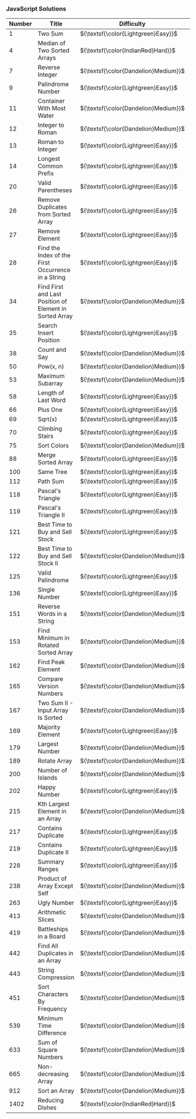 ### JavaScript Solutions

| Number  | Title                                                        | Difficulty                            | Solution                                                                                                                                                         |
|---------|--------------------------------------------------------------|---------------------------------------|------------------------------------------------------------------------------------------------------------------------------------------------------------------|
| 1       | Two Sum                                                      | ${\textsf{\color{Lightgreen}Easy}}$   | [JavaScript](https://github.com/LucasGPrudente/leetcode-exercises/blob/main/script/0001-two-sum/Solution.js)                                                     |
| 4       | Median of Two Sorted Arrays                                  | ${\textsf{\color{IndianRed}Hard}}$    | [JavaScript](https://github.com/LucasGPrudente/leetcode-exercises/blob/main/script/0004-median-of-two-sorted-arrays/Solution.js)                                 |
| 7       | Reverse Integer                                              | ${\textsf{\color{Dandelion}Medium}}$  | [JavaScript](https://github.com/LucasGPrudente/leetcode-exercises/blob/main/script/0007-reverse-integer/Solution.js)                                             |
| 9       | Palindrome Number                                            | ${\textsf{\color{Lightgreen}Easy}}$   | [JavaScript](https://github.com/LucasGPrudente/leetcode-exercises/blob/main/script/0009-palindrome-number/Solution.js)                                           |
| 11      | Container With Most Water                                    | ${\textsf{\color{Dandelion}Medium}}$  | [JavaScript](https://github.com/LucasGPrudente/leetcode-exercises/blob/main/script/0011-container-with-most-water/Solution.js)                                   |
| 12      | Integer to Roman                                             | ${\textsf{\color{Dandelion}Medium}}$  | [JavaScript](https://github.com/LucasGPrudente/leetcode-exercises/blob/main/script/0012-integer-to-roman/Solution.js)                                            |
| 13      | Roman to Integer                                             | ${\textsf{\color{Lightgreen}Easy}}$   | [JavaScript](https://github.com/LucasGPrudente/leetcode-exercises/blob/main/script/0013-roman-to-integer/Solution.js)                                            |
| 14      | Longest Common Prefix                                        | ${\textsf{\color{Lightgreen}Easy}}$   | [JavaScript](https://github.com/LucasGPrudente/leetcode-exercises/blob/main/script/0014-longest-common-prefix/Solution.js)                                       |
| 20      | Valid Parentheses                                            | ${\textsf{\color{Lightgreen}Easy}}$   | [JavaScript](https://github.com/LucasGPrudente/leetcode-exercises/blob/main/script/0020-valid-parentheses/Solution.js)                                           |
| 26      | Remove Duplicates from Sorted Array                          | ${\textsf{\color{Lightgreen}Easy}}$   | [JavaScript](https://github.com/LucasGPrudente/leetcode-exercises/blob/main/script/0026-remove-duplicates-from-sorted-array/Solution.js)                         |
| 27      | Remove Element                                               | ${\textsf{\color{Lightgreen}Easy}}$   | [JavaScript](https://github.com/LucasGPrudente/leetcode-exercises/blob/main/script/0027-remove-element/Solution.js)                                              |
| 28      | Find the Index of the First Occurrence in a String           | ${\textsf{\color{Lightgreen}Easy}}$   | [JavaScript](https://github.com/LucasGPrudente/leetcode-exercises/blob/main/script/0028-find-the-index-of-the-first-occurrence-in-a-string/Solution.js)          |
| 34      | Find First and Last Position of Element in Sorted Array      | ${\textsf{\color{Dandelion}Medium}}$  | [JavaScript](https://github.com/LucasGPrudente/leetcode-exercises/blob/main/script/0034-find-first-and-last-position-of-element-in-sorted-array/Solution.js)     |
| 35      | Search Insert Position                                       | ${\textsf{\color{Lightgreen}Easy}}$   | [JavaScript](https://github.com/LucasGPrudente/leetcode-exercises/blob/main/script/0035-search-insert-position/Solution.js)                                      |
| 38      | Count and Say                                                | ${\textsf{\color{Dandelion}Medium}}$  | [JavaScript](https://github.com/LucasGPrudente/leetcode-exercises/blob/main/script/0038-count-and-say/Solution.js)                                               |
| 50      | Pow(x, n)                                                    | ${\textsf{\color{Dandelion}Medium}}$  | [JavaScript](https://github.com/LucasGPrudente/leetcode-exercises/blob/main/script/0050-powx-n/Solution.js)                                                      |
| 53      | Maximum Subarray                                             | ${\textsf{\color{Dandelion}Medium}}$  | [JavaScript](https://github.com/LucasGPrudente/leetcode-exercises/blob/main/script/0053-maximum-subarray/Solution.js)                                            |
| 58      | Length of Last Word                                          | ${\textsf{\color{Lightgreen}Easy}}$   | [JavaScript](https://github.com/LucasGPrudente/leetcode-exercises/blob/main/script/0058-length-of-last-word/Solution.js)                                         |
| 66      | Plus One                                                     | ${\textsf{\color{Lightgreen}Easy}}$   | [JavaScript](https://github.com/LucasGPrudente/leetcode-exercises/blob/main/script/0066-plus-one/Solution.js)                                                    |
| 69      | Sqrt(x)                                                      | ${\textsf{\color{Lightgreen}Easy}}$   | [JavaScript](https://github.com/LucasGPrudente/leetcode-exercises/blob/main/script/0069-sqrtx/Solution.js)                                                       |
| 70      | Climbing Stairs                                              | ${\textsf{\color{Lightgreen}Easy}}$   | [JavaScript](https://github.com/LucasGPrudente/leetcode-exercises/blob/main/script/0070-climbing-stairs/Solution.js)                                             |
| 75      | Sort Colors                                                  | ${\textsf{\color{Dandelion}Medium}}$  | [JavaScript](https://github.com/LucasGPrudente/leetcode-exercises/blob/main/script/0075-sort-colors/Solution.js)                                                 |
| 88      | Merge Sorted Array                                           | ${\textsf{\color{Lightgreen}Easy}}$   | [JavaScript](https://github.com/LucasGPrudente/leetcode-exercises/blob/main/script/0088-merge-sorted-array/Solution.js)                                          |
| 100     | Same Tree                                                    | ${\textsf{\color{Lightgreen}Easy}}$   | [JavaScript](https://github.com/LucasGPrudente/leetcode-exercises/blob/main/script/0100-same-tree/Solution.js)                                                   |
| 112     | Path Sum                                                     | ${\textsf{\color{Lightgreen}Easy}}$   | [JavaScript](https://github.com/LucasGPrudente/leetcode-exercises/blob/main/script/0112-path-sum/Solution.js)                                                    |
| 118     | Pascal's Triangle                                            | ${\textsf{\color{Lightgreen}Easy}}$   | [JavaScript](https://github.com/LucasGPrudente/leetcode-exercises/blob/main/script/0118-pascals-triangle/Solution.js)                                            |
| 119     | Pascal's Triangle II                                         | ${\textsf{\color{Lightgreen}Easy}}$   | [JavaScript](https://github.com/LucasGPrudente/leetcode-exercises/blob/main/script/0119-pascals-triangle-ii/Solution.js)                                         |
| 121     | Best Time to Buy and Sell Stock                              | ${\textsf{\color{Lightgreen}Easy}}$   | [JavaScript](https://github.com/LucasGPrudente/leetcode-exercises/blob/main/script/0121-best-time-to-buy-and-sell-stock/Solution.js)                             |
| 122     | Best Time to Buy and Sell Stock II                           | ${\textsf{\color{Dandelion}Medium}}$  | [JavaScript](https://github.com/LucasGPrudente/leetcode-exercises/blob/main/script/0122-best-time-to-buy-and-sell-stock-ii/Solution.js)                          |
| 125     | Valid Palindrome                                             | ${\textsf{\color{Lightgreen}Easy}}$   | [JavaScript](https://github.com/LucasGPrudente/leetcode-exercises/blob/main/script/0125-valid-palindrome/Solution.js)                                            |
| 136     | Single Number                                                | ${\textsf{\color{Lightgreen}Easy}}$   | [JavaScript](https://github.com/LucasGPrudente/leetcode-exercises/blob/main/script/0136-single-number/Solution.js)                                               |
| 151     | Reverse Words in a String                                    | ${\textsf{\color{Dandelion}Medium}}$  | [JavaScript](https://github.com/LucasGPrudente/leetcode-exercises/blob/main/script/0151-reverse-words-in-a-string/Solution.js)                                   |
| 153     | Find Minimum in Rotated Sorted Array                         | ${\textsf{\color{Dandelion}Medium}}$  | [JavaScript](https://github.com/LucasGPrudente/leetcode-exercises/blob/main/script/0153-find-minimum-in-rotated-sorted-array/Solution.js)                        |
| 162     | Find Peak Element                                            | ${\textsf{\color{Dandelion}Medium}}$  | [JavaScript](https://github.com/LucasGPrudente/leetcode-exercises/blob/main/script/0162-find-peak-element/Solution.js)                                           |
| 165     | Compare Version Numbers                                      | ${\textsf{\color{Dandelion}Medium}}$  | [JavaScript](https://github.com/LucasGPrudente/leetcode-exercises/blob/main/script/0165-compare-version-numbers/Solution.js)                                     |
| 167     | Two Sum II - Input Array Is Sorted                           | ${\textsf{\color{Dandelion}Medium}}$  | [JavaScript](https://github.com/LucasGPrudente/leetcode-exercises/blob/main/script/0167-two-sum-ii-input-array-is-sorted/Solution.js)                            |
| 169     | Majority Element                                             | ${\textsf{\color{Lightgreen}Easy}}$   | [JavaScript](https://github.com/LucasGPrudente/leetcode-exercises/blob/main/script/0169-majority-element/Solution.js)                                            |
| 179     | Largest Number                                               | ${\textsf{\color{Dandelion}Medium}}$  | [JavaScript](https://github.com/LucasGPrudente/leetcode-exercises/blob/main/script/0179-largest-number/Solution.js)                                              |
| 189     | Rotate Array                                                 | ${\textsf{\color{Dandelion}Medium}}$  | [JavaScript](https://github.com/LucasGPrudente/leetcode-exercises/blob/main/script/0189-rotate-array/Solution.js)                                                |
| 200     | Number of Islands                                            | ${\textsf{\color{Dandelion}Medium}}$  | [JavaScript](https://github.com/LucasGPrudente/leetcode-exercises/blob/main/script/0200-number-of-islands/Solution.js)                                           |
| 202     | Happy Number                                                 | ${\textsf{\color{Lightgreen}Easy}}$   | [JavaScript](https://github.com/LucasGPrudente/leetcode-exercises/blob/main/script/0202-happy-number/Solution.js)                                                |
| 215     | Kth Largest Element in an Array                              | ${\textsf{\color{Dandelion}Medium}}$  | [JavaScript](https://github.com/LucasGPrudente/leetcode-exercises/blob/main/script/0215-kth-largest-element-in-an-array/Solution.js)                             |
| 217     | Contains Duplicate                                           | ${\textsf{\color{Lightgreen}Easy}}$   | [JavaScript](https://github.com/LucasGPrudente/leetcode-exercises/blob/main/script/0217-contains-duplicate/Solution.js)                                          |
| 219     | Contains Duplicate II                                        | ${\textsf{\color{Lightgreen}Easy}}$   | [JavaScript](https://github.com/LucasGPrudente/leetcode-exercises/blob/main/script/0219-contains-duplicate-ii/Solution.js)                                       |
| 228     | Summary Ranges                                               | ${\textsf{\color{Lightgreen}Easy}}$   | [JavaScript](https://github.com/LucasGPrudente/leetcode-exercises/blob/main/script/0228-summary-ranges/Solution.js)                                              |
| 238     | Product of Array Except Self                                 | ${\textsf{\color{Dandelion}Medium}}$  | [JavaScript](https://github.com/LucasGPrudente/leetcode-exercises/blob/main/script/0238-product-of-array-except-self/Solution.js)                                |
| 263     | Ugly Number                                                  | ${\textsf{\color{Lightgreen}Easy}}$   | [JavaScript](https://github.com/LucasGPrudente/leetcode-exercises/blob/main/script/0263-ugly-number/Solution.js)                                                 |
| 413     | Arithmetic Slices                                            | ${\textsf{\color{Dandelion}Medium}}$  | [JavaScript](https://github.com/LucasGPrudente/leetcode-exercises/blob/main/script/0413-arithmetic-slices/Solution.js)                                           |
| 419     | Battleships in a Board                                       | ${\textsf{\color{Dandelion}Medium}}$  | [JavaScript](https://github.com/LucasGPrudente/leetcode-exercises/blob/main/script/0419-battleships-in-a-board/Solution.js)                                      |
| 442     | Find All Duplicates in an Array                              | ${\textsf{\color{Dandelion}Medium}}$  | [JavaScript](https://github.com/LucasGPrudente/leetcode-exercises/blob/main/script/0442-find-all-duplicates-in-an-array/Solution.js)                             |
| 443     | String Compression                                           | ${\textsf{\color{Dandelion}Medium}}$  | [JavaScript](https://github.com/LucasGPrudente/leetcode-exercises/blob/main/script/0443-string-compression/Solution.js)                                          |
| 451     | Sort Characters By Frequency                                 | ${\textsf{\color{Dandelion}Medium}}$  | [JavaScript](https://github.com/LucasGPrudente/leetcode-exercises/blob/main/script/0451-sort-characters-by-frequency/Solution.js)                                |
| 539     | Minimum Time Difference                                      | ${\textsf{\color{Dandelion}Medium}}$  | [JavaScript](https://github.com/LucasGPrudente/leetcode-exercises/blob/main/script/0539-minimum-time-difference/Solution.js)                                     |
| 633     | Sum of Square Numbers                                        | ${\textsf{\color{Dandelion}Medium}}$  | [JavaScript](https://github.com/LucasGPrudente/leetcode-exercises/blob/main/script/0633-sum-of-square-numbers/Solution.js)                                       |
| 665     | Non-decreasing Array                                         | ${\textsf{\color{Dandelion}Medium}}$  | [JavaScript](https://github.com/LucasGPrudente/leetcode-exercises/blob/main/script/0665-non-decreasing-array/Solution.js)                                        |
| 912     | Sort an Array                                                | ${\textsf{\color{Dandelion}Medium}}$  | [JavaScript](https://github.com/LucasGPrudente/leetcode-exercises/blob/main/script/0912-sort-an-array/Solution.js)                                               |
| 1402    | Reducing Dishes                                              | ${\textsf{\color{IndianRed}Hard}}$    | [JavaScript](https://github.com/LucasGPrudente/leetcode-exercises/blob/main/script/1402-reducing-dishes/Solution.js)                                             |